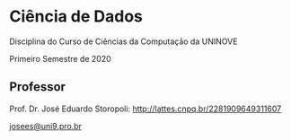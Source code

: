 # Ciência de Dados

Disciplina do Curso de Ciências da Computação da UNINOVE

Primeiro Semestre de 2020

## Professor

Prof. Dr. José Eduardo Storopoli: http://lattes.cnpq.br/2281909649311607

josees@uni9.pro.br
